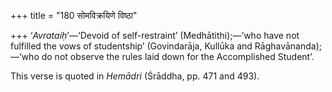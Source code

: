 +++
title = "180 सोमविक्रयिणे विष्ठा"

+++
‘*Avrataiḥ*’—‘Devoid of self-restraint’ (Medhātithi);—‘who have not
fulfilled the vows of studentship’ (Govindarāja, Kullūka and
Rāghavānanda);—‘who do not observe the rules laid down for the
Accomplished Student’.

This verse is quoted in *Hemādri* (Śrāddha, pp. 471 and 493).


